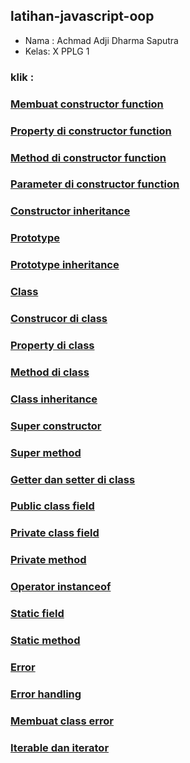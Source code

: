 ## latihan-javascript-oop

- Nama : Achmad Adji Dharma Saputra
- Kelas: X PPLG 1

### klik :

### [Membuat constructor function](OOP/Membuat%20constructor%20function/)

### [Property di constructor function](OOP/Property%20di%20constructor%20function/)

### [Method di constructor function](OOP/Method%20di%20constructor%20function/)

### [Parameter di constructor function](OOP/Parameter%20di%20constructor%20function/)

### [Constructor inheritance](OOP/Constructor%20inheritance/)

### [Prototype](OOP/Prototype/)

### [Prototype inheritance](OOP/Prototype%20inheritance/)

### [Class](OOP/Class/)

### [Construcor di class]()

### [Property di class]()

### [Method di class]()

### [Class inheritance]()

### [Super constructor]()

### [Super method]()

### [Getter dan setter di class]()

### [Public class field]()

### [Private class field]()

### [Private method]()

### [Operator instanceof]()

### [Static field]()

### [Static method]()

### [Error]()

### [Error handling]()

### [Membuat class error]()

### [Iterable dan iterator]()

### []()